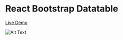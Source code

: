 # React Bootstrap Datatable
[Live Demo](https://covid-dashboard-ayaz.netlify.app/)

![Alt Text](https://i.ibb.co/V2bHsYD/reactbootstrap.jpg)

